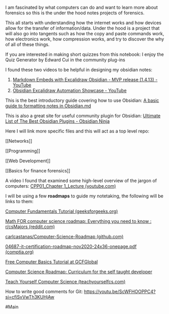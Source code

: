 I am fascinated by what computers can do and want to learn more about forensics so this is the under the hood notes projects of forensics.

This all starts with understanding how the internet works and how devices allow for the transfer of information/data. Under the hood is a project that will also go into tangents such as how the copy and paste commands work, how electronics work, how compression works, and try to discover the why of all of these things.

If you are interested in making short quizzes from this notebook: I enjoy the Quiz Generator by Edward Cui in the community plug-ins

I found these two videos to be helpful in designing my obsidian notes: 
1. [Markdown Embeds with Excalidraw Obsidian - MVP release (1.4.13) - YouTube](https://www.youtube.com/watch?v=tsecSfnTMow)
2. [Obsidian Excalidraw Automation Showcase - YouTube](https://www.youtube.com/watch?v=QNksBPe75Ho)

This is the best introductory guide covering how to use Obsidian: [A basic guide to formatting notes in Obsidian.md](https://rossgriffin.com/tutorials/obsidian-basics-guide/)

This is also a great site for useful community plugin for Obsidian: [Ultimate List of The Best Obsidian Plugins - Obsidian Ninja](https://obsidianninja.com/best-obsidian-plugins/)

Here I will link more specific files and this will act as a top level repo:

 [[Networks]]

[[Programming]]

[[Web Development]]

[[Basics for finance forensics]]

A video I found that examined some high-level overview of the jargon of computers:
[CPP01_Chapter 1_Lecture (youtube.com)](https://www.youtube.com/watch?v=3gM_BM4NW80)

I will be using a few **roadmaps** to guide my notetaking, the following will be links to them: 

[Computer Fundamentals Tutorial (geeksforgeeks.org)](https://www.geeksforgeeks.org/computer-fundamentals-tutorial/)

[Math FOR computer science roadmap: Everything you need to know : r/csMajors (reddit.com)](https://www.reddit.com/r/csMajors/comments/17hiv7b/math_for_computer_science_roadmap_everything_you/)

[carlcastanas/Computer-Science-Roadmap (github.com)](https://github.com/carlcastanas/Computer-Science-Roadmap?tab=readme-ov-file#year-1-foundations)

[04687-it-certification-roadmap-nov2020-24x36-onepage.pdf (comptia.org)](https://partners.comptia.org/docs/default-source/resources/04687-it-certification-roadmap-nov2020-24x36-onepage.pdf)

[Free Computer Basics Tutorial at GCFGlobal](https://edu.gcfglobal.org/en/computerbasics/)

[Computer Science Roadmap: Curriculum for the self taught developer](https://roadmap.sh/computer-science)

[Teach Yourself Computer Science (teachyourselfcs.com)](https://teachyourselfcs.com/)

How to write good comments for Git:
https://youtu.be/ScWFHOOPPC4?si=cfiSvVwTh3KUHjAw

#Main
